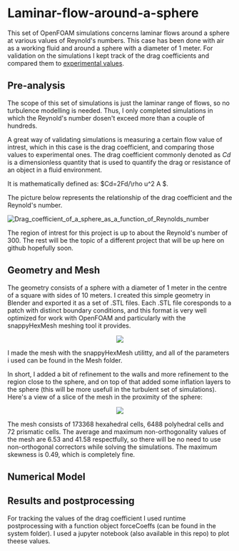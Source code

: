 # Laminar-flow-around-a-sphere

This set of OpenFOAM simulations concerns laminar flows around a sphere at various values of Reynold's numbers. This case has been done with air as a working fluid and around a sphere with a diameter of 1 meter. For validation on the simulations I kept track of the drag coefficients and compared them to [experimental values](https://pages.mtu.edu/~fmorriso/DataCorrelationForSphereDrag2016.pdf). 

## Pre-analysis

The scope of this set of simulations is just the laminar range of flows, so no turbulence modelling is needed. Thus, I only completed simulations in which the Reynold's number dosen't exceed more than a couple of hundreds. 

A great way of validating simulations is measuring a certain flow value of intrest, which in this case is the drag coefficient, and comparing those values to experimental ones. 
The drag coefficient commonly denoted as $Cd$ is a dimensionless quantity that is used to quantify the drag or resistance of an object in a fluid environment.

It is mathematically defined as:
$Cd=2Fd/\rho u^2 A $.

The picture below represents the relationship of the drag coefficient and the Reynold's number.


![Drag_coefficient_of_a_sphere_as_a_function_of_Reynolds_number](https://user-images.githubusercontent.com/84512701/216652882-d4c6538b-f66c-4e6e-9128-afeee3e2c9b4.png)

The region of intrest for this project is up to about the Reynold's number of 300. The rest will be the topic of a different project that will be up here on github hopefully soon. 


## Geometry and Mesh

The geometry consists of a sphere with a diameter of 1 meter in the centre of a square with sides of 10 meters. I created this simple geometry in Blender and exported it as a set of .STL files. Each .STL file coresponds to a patch with distinct boundary conditions, and this format is very well optimized for work with OpenFOAM and particularly with the snappyHexMesh meshing tool it provides.

<p align="center">
  <img src="https://user-images.githubusercontent.com/84512701/216657800-ecafa7f4-00d6-40fa-b3f5-6d4730e16171.png"/>
</p>

I made the mesh with the snappyHexMesh utilitty, and all of the parameters i used can be found in the Mesh folder. 

In short, I added a bit of refinement to the walls and more refinement to the region close to the sphere, and on top of that added some inflation layers to the sphere (this will be more usefull in the turbulent set of simulations). 
Here's a view of a slice of the mesh in the proximity of the sphere:
<p align="center">
  <img src="https://user-images.githubusercontent.com/84512701/216659317-2bde5309-4092-412e-ba88-e1895a9c0e45.png"/>
</p>

The mesh consists of 173368 hexahedral cells, 6488 polyhedral cells and 72 prismatic cells. The average and maximum non-orthogonality values of the mesh are 6.53 and 41.58 respectfully, so there will be no need to use non-orthogonal correctors while solving the simulations. The maximum skewness is 0.49, which is completely fine. 

## Numerical Model





## Results and postprocessing

For tracking the values of the drag coefficient I used runtime postprocessing with a function object forceCoeffs (can be found in the system folder). I used a jupyter notebook (also available in this repo) to plot theese values.


